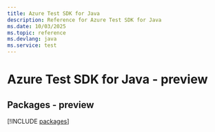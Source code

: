 ```yaml
---
title: Azure Test SDK for Java
description: Reference for Azure Test SDK for Java
ms.date: 10/03/2025
ms.topic: reference
ms.devlang: java
ms.service: test
---
```

# Azure Test SDK for Java - preview
## Packages - preview
[!INCLUDE [packages](test-index.md)]